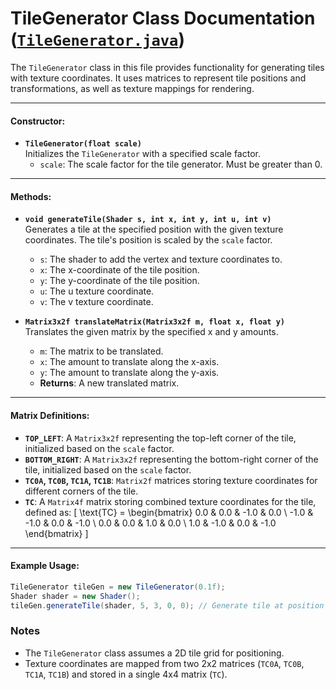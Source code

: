 # TileGenerator Class Documentation ([`TileGenerator.java`](..\src\game\Display\TileGenerator.java))

The `TileGenerator` class in this file provides functionality for generating tiles with texture coordinates. It uses matrices to represent tile positions and transformations, as well as texture mappings for rendering.

---

#### Constructor:
- **`TileGenerator(float scale)`**  
  Initializes the `TileGenerator` with a specified scale factor.  
  - `scale`: The scale factor for the tile generator. Must be greater than 0.  

---

#### Methods:
- **`void generateTile(Shader s, int x, int y, int u, int v)`**  
  Generates a tile at the specified position with the given texture coordinates. The tile's position is scaled by the `scale` factor.  
  - `s`: The shader to add the vertex and texture coordinates to.  
  - `x`: The x-coordinate of the tile position.  
  - `y`: The y-coordinate of the tile position.  
  - `u`: The u texture coordinate.  
  - `v`: The v texture coordinate.

- **`Matrix3x2f translateMatrix(Matrix3x2f m, float x, float y)`**  
  Translates the given matrix by the specified x and y amounts.  
  - `m`: The matrix to be translated.  
  - `x`: The amount to translate along the x-axis.  
  - `y`: The amount to translate along the y-axis.  
  - **Returns**: A new translated matrix.

---

#### Matrix Definitions:
- **`TOP_LEFT`**: A `Matrix3x2f` representing the top-left corner of the tile, initialized based on the `scale` factor.
- **`BOTTOM_RIGHT`**: A `Matrix3x2f` representing the bottom-right corner of the tile, initialized based on the `scale` factor.
- **`TC0A`, `TC0B`, `TC1A`, `TC1B`**: `Matrix2f` matrices storing texture coordinates for different corners of the tile.
- **`TC`**: A `Matrix4f` matrix storing combined texture coordinates for the tile, defined as:
  \[
  \text{TC} =
  \begin{bmatrix}
  0.0 & 0.0 & -1.0 & 0.0 \\
  -1.0 & -1.0 & 0.0 & -1.0 \\
  0.0 & 0.0 & 1.0 & 0.0 \\
  1.0 & -1.0 & 0.0 & -1.0
  \end{bmatrix}
  \]

---

#### Example Usage:
```java
TileGenerator tileGen = new TileGenerator(0.1f);
Shader shader = new Shader();
tileGen.generateTile(shader, 5, 3, 0, 0); // Generate tile at position (5, 3) with texture coordinates (0, 0)
```

### Notes
- The `TileGenerator` class assumes a 2D tile grid for positioning.
- Texture coordinates are mapped from two 2x2 matrices (`TC0A`, `TC0B`, `TC1A`, `TC1B`) and stored in a single 4x4 matrix (`TC`).
